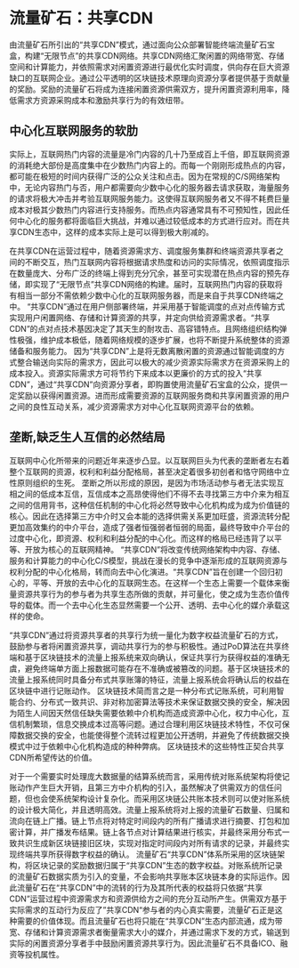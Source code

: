 # 流量矿石：共享CDN
                                                   
由流量矿石所引出的“共享CDN”模式，通过面向公众部署智能终端流量矿石宝盒，构建“无限节点”的共享CDN网络。共享CDN网络汇聚闲置的网络带宽、存储空间和计算能力，并依照需求对闲置资源进行最优化实时调度，供向存在巨大资源缺口的互联网企业。通过公平透明的区块链技术原理向资源分享者提供基于贡献量的奖励。奖励的流量矿石将成为连接闲置资源供需双方，提升闲置资源利用率，降低需求方资源采购成本和激励共享行为的有效纽带。

## 中心化互联网服务的软肋
实际上，互联网热门内容的流量是冷门内容的几十乃至成百上千倍，即互联网资源的消耗绝大部份是高度集中在少数热门内容上的。而每一个刚刚形成热点的内容，都可能在极短的时间内获得广泛的公众关注和点击。因为在常规的C/S网络架构中，无论内容热门与否，用户都需要向少数中心化的服务器去请求获取，海量服务的请求将极大冲击并考验互联网服务能力。这使得互联网服务者又不得不耗费巨量成本对极其少数热门内容进行支持服务。而热点内容通常具有不可预知性，因此任何中心化的服务都将面临巨大挑战，并难以通过较低成本的方式进行应对。而在共享CDN生态中，这样的成本实际上是可以得到极大削减的。              
                                                
在共享CDN在运营过程中，随着资源需求方、调度服务集群和终端资源共享者之间的不断交互，热门互联网内容将根据请求热度和访问的实际情况，依照调度指示在数量庞大、分布广泛的终端上得到充分冗余，甚至可实现潜在热点内容的预先存储，即实现了“无限节点”共享CDN网络的构建。届时，互联网热门内容的获取将有相当一部分不需依赖少数中心化的互联网服务器，而是来自于共享CDN终端之中。
“共享CDN”通过在用户侧部署终端，并采用基于智能调度的点对点传输方式实现用户闲置网络、存储和计算资源的共享，并定向供给资源需求者。“共享CDN”的点对点技术基因决定了其天生的耐攻击、高容错特点。且网络组织结构弹性极强，维护成本极低，随着网络规模的逐步扩展，也将不断提升系统整体的资源储备和服务能力。
因为“共享CDN”上是将无数离散闲置的资源通过智能调度的方式整合输送向实际的需求方，因此可以极大的减少资源实际需求方在资源采购上的成本投入。资源实际需求方可将节约下来成本以更廉价的方式的投入“共享CDN”，通过“共享CDN”向资源分享者，即购置使用流量矿石宝盒的公众，提供一定奖励以获得闲置资源。进而形成需要资源的互联网服务商和共享闲置资源的用户之间的良性互动关系，减少资源需求方对中心化互联网资源平台的依赖。

## 垄断,缺乏生人互信的必然结局
互联网中心化所带来的问题近年来逐步凸显。以互联网巨头为代表的垄断者左右着整个互联网的资源，权利和利益分配格局，甚至决定着很多初创者和恪守网络中立性原则组织的生死。
垄断之所以形成的原因，是因为市场活动参与者无法实现互相之间的低成本互信，互信成本之高昂使得他们不得不去寻找第三方中介来为相互之间的信用背书，这种信任机制的中心化将必然导致中心化机构成为成为价值链的核心。因此在选择第三方中介时又会本能的选择供需关系更加旺盛，资源流转分配更加高效集约的中介平台，造成了强者恒强弱者恒弱的局面，最终导致中介平台的过度中心化，即资源、权利和利益分配的中心化。而这样的格局已经违背了以平等、开放为核心的互联网精神。
“共享CDN”将改变传统网络架构中内容、存储、服务和计算能力的中心化C/S模型，挑战在漫长的竞争中逐渐形成的互联网资源与权利分配的中心化格局，转而向去中心化演进。“共享CDN”旨在创建一个回归初心的，平等、开放的去中心化的互联网生态。在这样一个生态上需要一个载体来衡量资源共享行为的参与者为共享生态所做的贡献，并可量化，使之成为生态价值传导的载体。而一个去中心化生态显然需要一个公开、透明、去中心化的媒介承载这样的使命。
               
“共享CDN”通过将资源共享者的共享行为统一量化为数字权益流量矿石的方式，鼓励参与者将闲置资源共享，调动共享行为的参与积极性。通过PoD算法在共享终端和基于区块链技术的流量上报系统来双向确认，保证共享行为获得权益的准确无虞，避免终端单方面上报数据可能存在不准确或被篡改的问题。基于区块链技术的流量上报系统同时具备分布式共享账簿的特征，流量上报系统会将确认后的权益在区块链中进行记账动作。
区块链技术简而言之是一种分布式记账系统，可利用智能合约、分布式一致共识、非对称加密算法等技术来保证数据交换的安全，解决因为陌生人间因天然信任缺失需要依赖中介机构而造成资源中心化，权力中心化，互信机制繁琐，信息交换成本过高等问题。通过合理利用区块链技术特性，不仅可保障数据交换的安全，也能使得整个流转过程更加公开透明，并避免了传统数据交换模式中过于依赖中心化机构造成的种种弊病。 区块链技术的这些特性正契合共享CDN所希望传达的价值。

对于一个需要实时处理庞大数据量的结算系统而言，采用传统对账系统架构将使记账动作产生巨大开销，且第三方中介机构的引入，虽然解决了供需双方的信任问题，但也会使系统架构设计复杂化。而采用区块链公共账本技术则可以使对账系统的设计极大简化，并且透明高效。流量上报系统将对上报的流量矿石数量、归属和流向在链上广播。链上节点将对特定时间段内的所有广播请求进行摘要、打包和加密计算，并广播发布结果。链上各节点对计算结果进行核实，并最终采用分布式一致共识生成新区块链接旧区块，实现对指定时间段内对所有请求的记录，并最终实现终端共享所获得数字权益的确认。
流量矿石“共享CDN”体系所采用的区块链架构，将区块记录的奖励数据归属于“共享CDN”生态的数字权益。对账系统所记录的流量矿石数据实质为引入的变量，不会影响共享账本区块链本身的实际运作。因此流量矿石在“共享CDN”中的流转的行为及其所代表的权益将只依据“共享CDN”运营过程中资源需求方和资源供给方之间的充分互动所产生。供需双方基于实际需求的互动行为反应了”共享CDN“参与者的内心真实需要，流量矿石正是这种需要的价值体现。而且流量矿石也将只能在“共享CDN”生态内部流通，成为带宽、存储和计算资源需求者衡量需求大小的媒介，并通过需求下发的方式，输送到实际的闲置资源分享者手中鼓励闲置资源共享行为。因此流量矿石不具备ICO、融资等投机属性。


